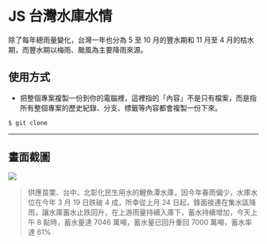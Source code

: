 # JS 台灣水庫水情

除了每年總雨量變化，台灣一年也分為 5 至 10 月的豐水期和 11 月至 4 月的枯水期，而豐水期以梅雨、颱風為主要降雨來源。

## 使用方式
- 把整個專案複製一份到你的電腦裡，這裡指的「內容」不是只有檔案，而是指所有整個專案的歷史紀錄、分支、標籤等內容都會複製一份下來。
```sh
$ git clone
```

----

## 畫面截圖
![](https://i.imgur.com/MhXeJlP.png)
> 供應苗栗、台中、北彰化民生用水的鯉魚潭水庫，因今年春雨偏少，水庫水位在今年 3 月 19 日跌破 4 成，所幸從上月 24 日起，鋒面接連在集水區降雨，讓水庫蓄水止跌回升，在上游雨量持續入庫下，蓄水持續增加，今天上午 8 點時，蓄水量達 7046 萬噸，蓄水量已回升重回 7000 萬噸，蓄水率達 61%
